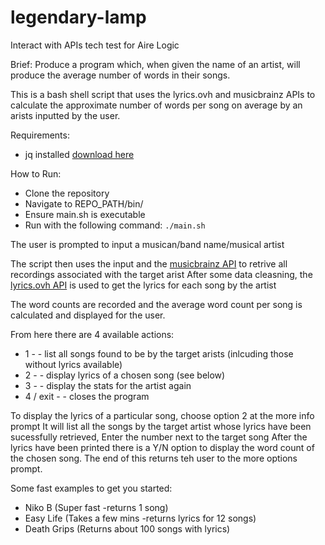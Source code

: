 # legendary-lamp

Interact with APIs tech test for Aire Logic


Brief: Produce a program which, when given the name of an artist, will produce the average
number of words in their songs.

This is a bash shell script that uses the lyrics.ovh and musicbrainz APIs to calculate the approximate number of words per song on average by an arists inputted by the user.

Requirements:
* jq installed [download here](https://stedolan.github.io/jq/download/?fbclid=IwAR1nMeE7xT3O0RiahxWuhTao7ixzwRCD-mpT0zkqUzcT-ixZU0M_xF49WT8)

How to Run:
* Clone the repository
* Navigate to REPO_PATH/bin/
* Ensure main.sh is executable
* Run with the following command:
	`./main.sh`

The user is prompted to input a musican/band name/musical artist

The script then uses the input and the [musicbrainz API](https://musicbrainz.org/doc/MusicBrainz_API) to retrive all recordings associated with the target arist
After some data cleasning, the [lyrics.ovh API](https://lyricsovh.docs.apiary.io/#reference) is used to get the lyrics for each song by the artist

The word counts are recorded and the average word count per song is calculated and displayed for the user.

From here there are 4 available actions:
- 1 - - list all songs found to be by the target arists (inlcuding those without lyrics available)
- 2 - - display lyrics of a chosen song (see below) 
- 3 - - display the stats for the artist again 
- 4 / exit - - closes the program

To display the lyrics of a particular song, choose option 2 at the more info prompt
It will list all the songs by the target artist whose lyrics have been sucessfully retrieved,
Enter the number next to the target song
After the lyrics have been printed there is a Y/N option to display the word count of the chosen song.
The end of this returns teh user to the more options prompt.

Some fast examples to get you started:
* Niko B (Super fast -returns 1 song)
* Easy Life (Takes a few mins -returns lyrics for 12 songs)
* Death Grips (Returns about 100 songs with lyrics)

